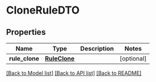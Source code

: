 # CloneRuleDTO

## Properties
Name | Type | Description | Notes
------------ | ------------- | ------------- | -------------
**rule_clone** | [**RuleClone**](RuleClone.md) |  | [optional] 

[[Back to Model list]](../README.md#documentation-for-models) [[Back to API list]](../README.md#documentation-for-api-endpoints) [[Back to README]](../README.md)

